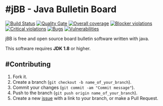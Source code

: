 #jBB - Java Bulletin Board
=================================
[![Build Status](http://vps289371.ovh.net:8000/buildStatus/icon?job=jBB-build-feature_acl-framework_0.10.0_20170918)](http://vps289371.ovh.net:8000/job/jBB-build-feature_acl-framework_0.10.0_20170918/) 
[![Quality Gate](http://vps289371.ovh.net:9000/api/badges/gate?key=org.jbb:jbb-parent:0.10.0-acl-framework-SNAPSHOT)](http://vps289371.ovh.net:9000/dashboard?id=org.jbb%3Ajbb-parent%3A0.10.0-acl-framework-SNAPSHOT)
[![Overall coverage](http://vps289371.ovh.net:9000/api/badges/measure?key=org.jbb:jbb-parent:0.10.0-acl-framework-SNAPSHOT&metric=coverage&blinking=true)](http://vps289371.ovh.net:9000/dashboard?id=org.jbb%3Ajbb-parent%3A0.10.0-acl-framework-SNAPSHOT) 
[![Blocker violations](http://vps289371.ovh.net:9000/api/badges/measure?key=org.jbb:jbb-parent:0.10.0-acl-framework-SNAPSHOT&metric=blocker_violations&blinking=true)](http://vps289371.ovh.net:9000/dashboard?id=org.jbb%3Ajbb-parent%3A0.10.0-acl-framework-SNAPSHOT) 
[![Critical violations](http://vps289371.ovh.net:9000/api/badges/measure?key=org.jbb:jbb-parent:0.10.0-acl-framework-SNAPSHOT&metric=critical_violations&blinking=true)](http://vps289371.ovh.net:9000/dashboard?id=org.jbb%3Ajbb-parent%3A0.10.0-acl-framework-SNAPSHOT) 
[![Bugs](http://vps289371.ovh.net:9000/api/badges/measure?key=org.jbb:jbb-parent:0.10.0-acl-framework-SNAPSHOT&metric=bugs&blinking=true)](http://vps289371.ovh.net:9000/dashboard?id=org.jbb%3Ajbb-parent%3A0.10.0-acl-framework-SNAPSHOT) 
[![Vulnerabilities](http://vps289371.ovh.net:9000/api/badges/measure?key=org.jbb:jbb-parent:0.10.0-acl-framework-SNAPSHOT&metric=vulnerabilities&blinking=true)](http://vps289371.ovh.net:9000/dashboard?id=org.jbb%3Ajbb-parent%3A0.10.0-acl-framework-SNAPSHOT)


jBB is free and open source board bulletin software written with java.


This software requires **JDK 1.8** or higher.

#Contributing
------------

1. Fork it.
2. Create a branch (`git checkout -b name_of_your_branch`).
3. Commit your changes (`git commit -am "Commit message"`).
4. Push to the branch (`git push origin name_of_your_branch`).
5. Create a new [issue](https://github.com/jbb-project/jbb/issues/new) with a link to your branch, or make a Pull Request.
